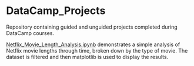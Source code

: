 # DataCamp_Projects
Repository containing guided and unguided projects completed during DataCamp courses.

[Netflix_Movie_Length_Analysis.ipynb](/Netflix_Movie_Length_Analysis.ipynb) demonstrates a simple analysis of Netflix movie lengths through time, broken down by the type of movie. The dataset is filtered and then matplotlib is used to display the results.

